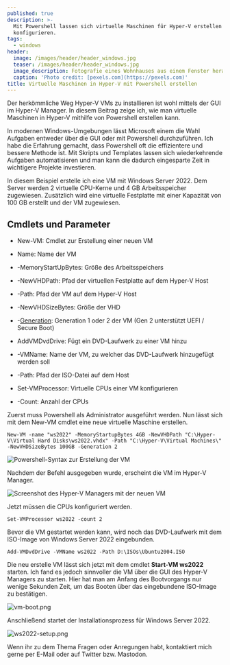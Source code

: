 ```yaml
---
published: true
description: >-
  Mit Powershell lassen sich virtuelle Maschinen für Hyper-V erstellen und
  konfigurieren.
tags:
  - windows
header:
  image: /images/header/header_windows.jpg
  teaser: /images/header/header_windows.jpg
  image_description: Fotografie eines Wohnhauses aus einem Fenster heraus.
  caption: 'Photo credit: [pexels.com](https://pexels.com)'
title: Virtuelle Maschinen in Hyper-V mit Powershell erstellen
---
```

Der herkömmliche Weg Hyper-V VMs zu installieren ist wohl mittels der GUI im Hyper-V Manager. In diesem Beitrag zeige ich, wie man virtuelle Maschinen in Hyper-V mithilfe von Powershell erstellen kann.

In modernen Windows-Umgebungen lässt Microsoft einem die Wahl Aufgaben entweder über die GUI oder mit Powershell durchzuführen. Ich habe die Erfahrung gemacht, dass Powershell oft die effizientere und bessere Methode ist. Mit Skripts und Templates lassen sich wiederkehrende Aufgaben automatisieren und man kann die dadurch eingesparte Zeit in wichtigere Projekte investieren.

In diesem Beispiel erstelle ich eine VM mit Windows Server 2022. Dem Server werden 2 virtuelle CPU-Kerne und 4 GB Arbeitsspeicher zugewiesen. Zusätzlich wird eine virtuelle Festplatte mit einer Kapazität von 100 GB erstellt und der VM zugewiesen.

## Cmdlets und Parameter

* New-VM: Cmdlet zur Erstellung einer neuen VM
* Name: Name der VM
* -MemoryStartUpBytes: Größe des Arbeitsspeichers
* -NewVHDPath: Pfad der virtuellen Festplatte auf dem Hyper-V Host
* -Path: Pfad der VM auf dem Hyper-V Host
* -NewVHDSizeBytes: Größe der VHD
* -[Generation](https://docs.microsoft.com/en-us/windows-server/virtualization/hyper-v/plan/should-i-create-a-generation-1-or-2-virtual-machine-in-hyper-v): Generation 1 oder 2 der VM (Gen 2 unterstützt UEFI / Secure Boot)

* AddVMDvdDrive: Fügt ein DVD-Laufwerk zu einer VM hinzu
* -VMName: Name der VM, zu welcher das DVD-Laufwerk hinzugefügt werden soll
* -Path: Pfad der ISO-Datei auf dem Host

* Set-VMProcessor: Virtuelle CPUs einer VM konfigurieren
* -Count: Anzahl der CPUs


Zuerst muss Powershell als Administrator ausgeführt werden. Nun lässt sich mit dem New-VM cmdlet eine neue virtuelle Maschine erstellen.
```
New-VM -name "ws2022" -MemoryStartupBytes 4GB -NewVHDPath "C:\Hyper-V\Virtual Hard Disks\ws2022.vhdx" -Path "C:\Hyper-V\Virtual Machines\" -NewVHDSizeBytes 100GB -Generation 2
```
![Powershell-Syntax zur Erstellung der VM]({{site.baseurl}}/images/new-vm.png)

Nachdem der Befehl ausgegeben wurde, erscheint die VM im Hyper-V Manager.

![Screenshot des Hyper-V Managers mit der neuen VM]({{site.baseurl}}/images/hyper-v-manager.png)

Jetzt müssen die CPUs konfiguriert werden.

```
Set-VMProcessor ws2022 -count 2
```

Bevor die VM gestartet werden kann, wird noch das DVD-Laufwerk mit dem ISO-Image von Windows Server 2022 eingebunden.

```
Add-VMDvdDrive -VMName ws2022 -Path D:\ISOs\Ubuntu2004.ISO
```

Die neu erstelle VM lässt sich jetzt mit dem cmdlet **Start-VM ws2022** starten.
Ich fand es jedoch sinnvoller die VM über die GUI des Hyper-V Managers zu starten. Hier hat man am Anfang des Bootvorgangs nur wenige Sekunden Zeit, um das Booten über das eingebundene ISO-Image zu bestätigen.

![vm-boot.png]({{site.baseurl}}/images/vm-boot.png)

Anschließend startet der Installationsprozess für Windows Server 2022.

![ws2022-setup.png]({{site.baseurl}}/images/ws2022-setup.png)

Wenn ihr zu dem Thema Fragen oder Anregungen habt, kontaktiert mich gerne per E-Mail oder auf Twitter bzw. Mastodon.
